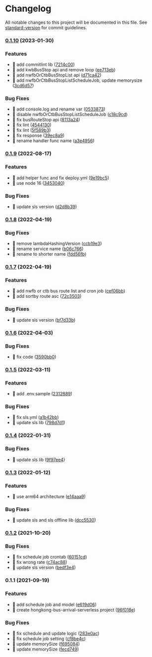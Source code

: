 # Changelog

All notable changes to this project will be documented in this file. See [standard-version](https://github.com/conventional-changelog/standard-version) for commit guidelines.

### [0.1.10](https://github.com/yeukfei02/hongkong-bus-arrival-serverless/compare/v0.1.9...v0.1.10) (2023-01-30)


### Features

* 🎸 add commitlint lib ([7214c00](https://github.com/yeukfei02/hongkong-bus-arrival-serverless/commit/7214c00f5b306446334cea88ba89765d4b484b58))
* 🎸 add kwbBusStop api and remove loop ([ee713eb](https://github.com/yeukfei02/hongkong-bus-arrival-serverless/commit/ee713eba12cf49211510f92be532d62d5a29b1e3))
* 🎸 add nwfbOrCtbBusStopList api ([d71ca42](https://github.com/yeukfei02/hongkong-bus-arrival-serverless/commit/d71ca4273a2914ff4d3b7c77484091b53ba03d83))
* 🎸 add nwfbOrCtbBusStopListScheduleJob, update memorysize ([3cd6d57](https://github.com/yeukfei02/hongkong-bus-arrival-serverless/commit/3cd6d57da771b4187e5f43e8044dec72b7793b18))


### Bug Fixes

* 🐛 add console.log and rename var ([0533873](https://github.com/yeukfei02/hongkong-bus-arrival-serverless/commit/053387330a51f07c23603ee3b2a07de7b844402d))
* 🐛 disable nwfbOrCtbBusStopListScheduleJob ([c18c9cd](https://github.com/yeukfei02/hongkong-bus-arrival-serverless/commit/c18c9cd54f34bc5c2cbb3ef371c2cb9758c2eecf))
* 🐛 fix busRouteStop api ([8113a24](https://github.com/yeukfei02/hongkong-bus-arrival-serverless/commit/8113a24421b943bf28d2ed63a2d0e6a9cbc6ed35))
* 🐛 fix lint ([4544130](https://github.com/yeukfei02/hongkong-bus-arrival-serverless/commit/4544130bd6a5cc6fdd5ce49b0421808e25ceb9f6))
* 🐛 fix lint ([5f589b3](https://github.com/yeukfei02/hongkong-bus-arrival-serverless/commit/5f589b3bab5c6c25bb8657511f21312d841c7035))
* 🐛 fix response ([39ec8a9](https://github.com/yeukfei02/hongkong-bus-arrival-serverless/commit/39ec8a9d9e1289174b4ad67114a03fa410c43364))
* 🐛 rename handler func name ([a3e4956](https://github.com/yeukfei02/hongkong-bus-arrival-serverless/commit/a3e4956e3fad6abd3b84ad120e342ea78bc6fdd1))

### [0.1.9](https://github.com/yeukfei02/hongkong-bus-arrival-serverless/compare/v0.1.8...v0.1.9) (2022-08-17)


### Features

* 🎸 add helper func and fix deploy.yml ([9e19bc5](https://github.com/yeukfei02/hongkong-bus-arrival-serverless/commit/9e19bc5dc21a1d716078f6c882992c35a2d39fef))
* 🎸 use node 16 ([3453040](https://github.com/yeukfei02/hongkong-bus-arrival-serverless/commit/345304070d5ffbcb1630c1ddf449daaa29dbb666))


### Bug Fixes

* 🐛 update sls version ([d2d8b39](https://github.com/yeukfei02/hongkong-bus-arrival-serverless/commit/d2d8b39b1429b8595342d6d1f9522877394c7e6b))

### [0.1.8](https://github.com/yeukfei02/hongkong-bus-arrival-serverless/compare/v0.1.7...v0.1.8) (2022-04-19)


### Bug Fixes

* 🐛 remove lambdaHashingVersion ([ccb19e3](https://github.com/yeukfei02/hongkong-bus-arrival-serverless/commit/ccb19e306a84175de19316962ac8218fdb1e1489))
* 🐛 rename service name ([b06c766](https://github.com/yeukfei02/hongkong-bus-arrival-serverless/commit/b06c766fd3f60081925ff39a1f8b868211e7995a))
* 🐛 rename to shorter name ([fdd56fb](https://github.com/yeukfei02/hongkong-bus-arrival-serverless/commit/fdd56fb225a5fbd35b81960eb2adc5e635f17fcb))

### [0.1.7](https://github.com/yeukfei02/hongkong-bus-arrival-serverless/compare/v0.1.6...v0.1.7) (2022-04-19)


### Features

* 🎸 add nwfb or ctb bus route list and cron job ([cef06bb](https://github.com/yeukfei02/hongkong-bus-arrival-serverless/commit/cef06bb2dc5e59d8486d4449046b8525cb486f10))
* 🎸 add sortby route asc ([72c3503](https://github.com/yeukfei02/hongkong-bus-arrival-serverless/commit/72c3503483c4361d157a57b6ffc985a5e8c00a59))


### Bug Fixes

* 🐛 update sls version ([bf7d33b](https://github.com/yeukfei02/hongkong-bus-arrival-serverless/commit/bf7d33b636d69af97d49bcb9072f15100f394718))

### [0.1.6](https://github.com/yeukfei02/hongkong-bus-arrival-serverless/compare/v0.1.5...v0.1.6) (2022-04-03)


### Bug Fixes

* 🐛 fix code ([3590bb0](https://github.com/yeukfei02/hongkong-bus-arrival-serverless/commit/3590bb0ffd74c87e105298fef330dc85c9fa9c56))

### [0.1.5](https://github.com/yeukfei02/hongkong-bus-arrival-serverless/compare/v0.1.4...v0.1.5) (2022-03-11)


### Features

* 🎸 add .env.sample ([2312889](https://github.com/yeukfei02/hongkong-bus-arrival-serverless/commit/231288969d0a1a756ee7a045ba91f89992ec3a63))


### Bug Fixes

* 🐛 fix sls.yml ([a1b42bb](https://github.com/yeukfei02/hongkong-bus-arrival-serverless/commit/a1b42bb1a2d96cbbaeee10dcea2ba1b9746e10dd))
* 🐛 update sls lib ([798d7d1](https://github.com/yeukfei02/hongkong-bus-arrival-serverless/commit/798d7d10d2d4c54d264988721cafc9f6cd5b814d))

### [0.1.4](https://github.com/yeukfei02/hongkong-bus-arrival-serverless/compare/v0.1.3...v0.1.4) (2022-01-31)


### Bug Fixes

* 🐛 update sls lib ([9f97ee4](https://github.com/yeukfei02/hongkong-bus-arrival-serverless/commit/9f97ee486a7f74db73f25fbdbd0f5b0b3c8377ea))

### [0.1.3](https://github.com/yeukfei02/hongkong-bus-arrival-serverless/compare/v0.1.2...v0.1.3) (2022-01-12)


### Features

* 🎸 use arm64 architecture ([e14aaa9](https://github.com/yeukfei02/hongkong-bus-arrival-serverless/commit/e14aaa9335eb1ddaae34fdc4d09327b4d2904884))


### Bug Fixes

* 🐛 update sls and sls offline lib ([dcc5530](https://github.com/yeukfei02/hongkong-bus-arrival-serverless/commit/dcc553028fad04efe700685228b621968c806480))

### [0.1.2](https://github.com/yeukfei02/hongkong-bus-arrival-serverless/compare/v0.1.1...v0.1.2) (2021-10-20)


### Bug Fixes

* 🐛 fix schedule job crontab ([60151cd](https://github.com/yeukfei02/hongkong-bus-arrival-serverless/commit/60151cdeb2726ff30fa6777b36fd3d038aca46fd))
* 🐛 fix wrong rate ([c74ac88](https://github.com/yeukfei02/hongkong-bus-arrival-serverless/commit/c74ac881420799f3d9cc52db003a90d29cd1ea1a))
* 🐛 update sls version ([bedf3e4](https://github.com/yeukfei02/hongkong-bus-arrival-serverless/commit/bedf3e4ce7b0d8d138bb8abb8d10f32ac138cb3f))

### 0.1.1 (2021-09-19)


### Features

* 🎸 add schedule job and model ([e619d06](https://github.com/yeukfei02/hongkong-bus-arrival-serverless/commit/e619d063b5c5ed5f1a75f6905afa75457bb81bbf))
* 🎸 create hongkong-bus-arrival-serverless project ([96f018e](https://github.com/yeukfei02/hongkong-bus-arrival-serverless/commit/96f018e1429b1414b590555556accc6a251a97c0))


### Bug Fixes

* 🐛 fix schedule and update logic ([283e0ac](https://github.com/yeukfei02/hongkong-bus-arrival-serverless/commit/283e0ac00b799f673c6856dc358cfbaa0e0a5b91))
* 🐛 fix schedule job setting ([cf8be4c](https://github.com/yeukfei02/hongkong-bus-arrival-serverless/commit/cf8be4c029d872c2d754691745fce0dbe8ee0b9a))
* 🐛 update memorySize ([f695084](https://github.com/yeukfei02/hongkong-bus-arrival-serverless/commit/f695084855e6b98b206dc28e9b4850cfaba15389))
* 🐛 update memorySize ([fecd749](https://github.com/yeukfei02/hongkong-bus-arrival-serverless/commit/fecd749bd774c6e0ea7151606fe37d5cd041e6d2))
